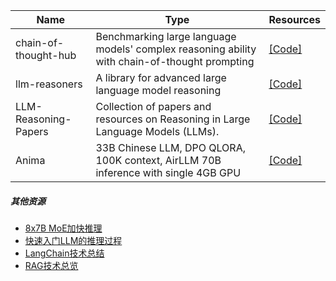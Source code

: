 | Name| Type |Resources|
| ------- | ----- | ------ |
|chain-of-thought-hub|Benchmarking large language models' complex reasoning ability with chain-of-thought prompting|[[Code]](https://github.com/FranxYao/chain-of-thought-hub)|
|llm-reasoners|A library for advanced large language model reasoning|[[Code]](https://github.com/Ber666/llm-reasoners)|
|LLM-Reasoning-Papers|Collection of papers and resources on Reasoning in Large Language Models (LLMs).|[[Code]](https://github.com/atfortes/LLM-Reasoning-Papers)|
|Anima|33B Chinese LLM, DPO QLORA, 100K context, AirLLM 70B inference with single 4GB GPU|[[Code]](https://github.com/lyogavin/Anima)|


##### 其他资源

- [8x7B MoE加快推理](https://mp.weixin.qq.com/s/jztC2tbTP8vxDJFPU0jIJg)
- [快速入门LLM的推理过程](https://mp.weixin.qq.com/s/T38OaA9A-vfxIuqaJkiv5g)
- [LangChain技术总结](https://mp.weixin.qq.com/s/eEZDVXlcw_ulWUCEE98Gkw)
- [RAG技术总览](https://mp.weixin.qq.com/s/xjMOePFuLAQeI9icajYzXQ)
